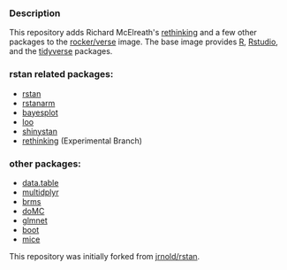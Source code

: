 ### Description

This repository adds Richard McElreath's [rethinking](https://github.com/rmcelreath/rethinking/tree/Experimental) and a few other packages to the [rocker/verse](https://registry.hub.docker.com/u/rocker/verse/) image. The base image provides [R](https://www.r-project.org/), [Rstudio](https://www.rstudio.com/), and the [tidyverse](https://www.tidyverse.org) packages.


### rstan related packages:
- [rstan](http://mc-stan.org/interfaces/rstan.html)
- [rstanarm](http://mc-stan.org/interfaces/rstanarm.html)
- [bayesplot](http://mc-stan.org/interfaces/bayesplot.html)
- [loo](http://mc-stan.org/interfaces/loo.html)
- [shinystan](http://mc-stan.org/interfaces/shinystan.html)
- [rethinking](https://github.com/rmcelreath/rethinking/tree/Experimental) (Experimental Branch)


### other packages:
- [data.table](https://CRAN.R-project.org/package=data.table)
- [multidplyr](https://github.com/hadley/multidplyr)
- [brms](https://CRAN.R-project.org/package=brms)
- [doMC](https://CRAN.R-project.org/package=doMC)
- [glmnet](https://CRAN.R-project.org/package=glmnet)
- [boot](https://CRAN.R-project.org/package=boot)
- [mice](https://CRAN.R-project.org/package=mice)


This repository was initially forked from [jrnold/rstan](https://hub.docker.com/r/jrnold/rstan/).

